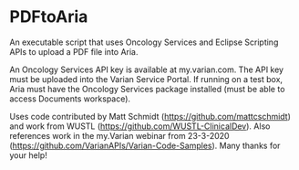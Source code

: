 # PDFtoAria

An executable script that uses Oncology Services and Eclipse Scripting APIs to upload a PDF file into Aria.

An Oncology Services API key is available at my.varian.com.  The API key must be uploaded into the Varian Service Portal.  If running on a test box, Aria must have the Oncology Services package installed (must be able to access Documents workspace).

Uses code contributed by Matt Schmidt (https://github.com/mattcschmidt) and work from WUSTL (https://github.com/WUSTL-ClinicalDev).  Also references work in the my.Varian webinar from 23-3-2020 (https://github.com/VarianAPIs/Varian-Code-Samples).  Many thanks for your help!

